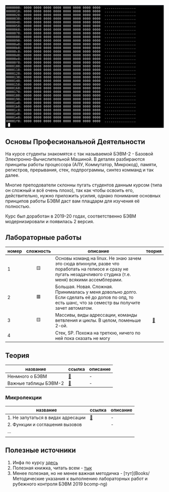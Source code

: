 ![](img/Data-2521677485.gif)

## Основы Професиональной Деятельности

На курсе студенты знакомятся с так называемой БЭВМ-2 - Базовой Электронно-Вычислительной Машиной. В деталях разбираются принципы работы процессора (АЛУ, Коммутатор, Микрокод), памяти, регистров, прерывания, стек, подпрограммы, синтез комманд и так далее. 

Многие преподователи склонны пугать студентов данным курсом (типа он сложный и всё очень плохо), так как чтобы освоить его, действительно, нужно приложить усилия, однако понимание основных принципов работы БЭВМ даст вам плацдарм для изучения её полностью.

Курс был доработан в 2019-20 годах, соответственно БЭВМ модернизировали и появилась 2 версия.

## Лабораторные работы


| номер | сложность | описание                                                                                                                                                           |          теория           |
| ----- | :-------: | ------------------------------------------------------------------------------------------------------------------------------------------------------------------ | :-----------------------: |
| 1     |    🟨     | Основы команд на linux. Не знаю зачем это сюда впихнули, разве что поработать на гелиосе и сразу не пугать незадачливого студика (т.е. меня) всякими ассемблерами. |                           |
| 2     |    🟥     | Большая. Новая. Сложная. Принималась у меня довольно долго. Если сделать её до допов по опд, то есть шанс, что за семестр вы получите зачет автоматом.             |                           |
| 3     |    🟨     | Массивы, виды адрессации, команды ветвления и циклы. В целом, поменьше 2-ой.                                                                                       | [📑](2sem/lab3/README.md) |
| 4     |           | Стек, SP. Похожа на третюю, ничего по ней пока сказать не могу                                                                                                     |                           |

## Теория

| название              | ссылка                    | описание |
| --------------------- | ------------------------- | -------- |
| Ненмного о БЭВМ       | [📑](ABOUT_BEC.md)        | -        |
| Важные таблицы БЭВМ-2 | [📑](IMPORTANT_TABLES.md) | -        |

### Микролекции

| название                           | ссылка                                     | описание |
| ---------------------------------- | ------------------------------------------ | -------- |
| 1. Не запутаться в видах адресации | [📑](microlectures/TYPES_OF_ADDRESSING.md) | -        |
| 2. Функции и соглашения вызовов    |                                            | -        |
| ...                                |                                            |          |
|                                    |                                            |          |

## Полезные источники

1. Инфа по курсу [здесь](https://se.ifmo.ru/courses/csbasics)
2. Полезная книжка, читать всем - [тык](https://books.ifmo.ru/file/pdf/761.pdf)
3. Менее полезная, но не менее важная методичка - [тут](Books/Методические указания к выполнению лабораторных работ и рубежного контроля БЭВМ 2019 bcomp-ng)